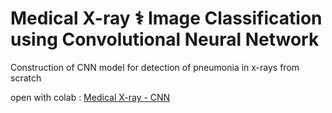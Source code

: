 # Medical X-ray ⚕️ Image Classification using Convolutional Neural Network
Construction of CNN model for detection of pneumonia in x-rays from scratch

open with colab : [Medical X-ray - CNN](https://colab.research.google.com/github/mamuncseru/x-ray-cnn/blob/main/Medical_X_ray.ipynb)

